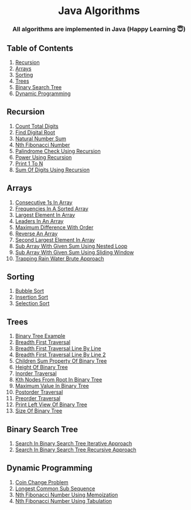 <h1 align="center">
  Java Algorithms 
  <br>
</h1>

<h3 align="center">All algorithms are implemented in Java (Happy Learning 😇)</h3>

## Table of Contents ##
1. [Recursion](#Recursion)
2. [Arrays](#Arrays)
3. [Sorting](#Sorting)
4. [Trees](#Trees)
5. [Binary Search Tree](#Binary-Search-Tree)
6. [Dynamic Programming](#Dynamic-Programming)


## Recursion ##
1. [Count Total Digits](https://github.com/pwnmahto/java-algorithms/blob/main/src/main/java/com/algorithms/recursion/CountTotalDigits.java)
1. [Find Digital Root](https://github.com/pwnmahto/java-algorithms/blob/main/src/main/java/com/algorithms/recursion/FindDigitalRoot.java)
1. [Natural Number Sum](https://github.com/pwnmahto/java-algorithms/blob/main/src/main/java/com/algorithms/recursion/NaturalNumberSum.java)
1. [Nth Fibonacci Number](https://github.com/pwnmahto/java-algorithms/blob/main/src/main/java/com/algorithms/recursion/NthFibonacciNumber.java)
1. [Palindrome Check Using Recursion](https://github.com/pwnmahto/java-algorithms/blob/main/src/main/java/com/algorithms/recursion/PalindromeCheckUsingRecursion.java)
1. [Power Using Recursion](https://github.com/pwnmahto/java-algorithms/blob/main/src/main/java/com/algorithms/recursion/PowerUsingRecursion.java)
1. [Print 1 To N](https://github.com/pwnmahto/java-algorithms/blob/main/src/main/java/com/algorithms/recursion/Print1ToN.java)
1. [Sum Of Digits Using Recursion](https://github.com/pwnmahto/java-algorithms/blob/main/src/main/java/com/algorithms/recursion/SumOfDigitsUsingRecursion.java)

## Arrays ##
1. [Consecutive 1s In Array](https://github.com/pwnmahto/java-algorithms/blob/main/src/main/java/com/algorithms/arrays/Consecutive1sInArray.java)
1. [Frequencies In A Sorted Array](https://github.com/pwnmahto/java-algorithms/blob/main/src/main/java/com/algorithms/arrays/FrequenciesInASortedArray.java)
1. [Largest Element In Array](https://github.com/pwnmahto/java-algorithms/blob/main/src/main/java/com/algorithms/arrays/LargestElementInArray.java)
1. [Leaders In An Array](https://github.com/pwnmahto/java-algorithms/blob/main/src/main/java/com/algorithms/arrays/LeadersInAnArray.java)
1. [Maximum Difference With Order](https://github.com/pwnmahto/java-algorithms/blob/main/src/main/java/com/algorithms/arrays/MaximumDifferenceWithOrder.java)
1. [Reverse An Array](https://github.com/pwnmahto/java-algorithms/blob/main/src/main/java/com/algorithms/arrays/ReverseAnArray.java)
1. [Second Largest Element In Array](https://github.com/pwnmahto/java-algorithms/blob/main/src/main/java/com/algorithms/arrays/SecondLargestElementInArray.java)
1. [Sub Array With Given Sum Using Nested Loop](https://github.com/pwnmahto/java-algorithms/blob/main/src/main/java/com/algorithms/arrays/SubArrayWithGivenSumUsingNestedLoop.java)
1. [Sub Array With Given Sum Using Sliding Window](https://github.com/pwnmahto/java-algorithms/blob/main/src/main/java/com/algorithms/arrays/SubArrayWithGivenSumUsingSlidingWindow.java)
1. [Trapping Rain Water Brute Approach](https://github.com/pwnmahto/java-algorithms/blob/main/src/main/java/com/algorithms/arrays/TrappingRainWaterBruteApproach.java)

## Sorting ##
1. [Bubble Sort](https://github.com/pwnmahto/java-algorithms/blob/main/src/main/java/com/algorithms/sorting/BubbleSort.java)
1. [Insertion Sort](https://github.com/pwnmahto/java-algorithms/blob/main/src/main/java/com/algorithms/sorting/InsertionSort.java)
1. [Selection Sort](https://github.com/pwnmahto/java-algorithms/blob/main/src/main/java/com/algorithms/sorting/SelectionSort.java)

## Trees ##
1. [Binary Tree Example](https://github.com/pwnmahto/java-algorithms/blob/main/src/main/java/com/algorithms/trees/BinaryTreeExample.java)
1. [Breadth First Traversal](https://github.com/pwnmahto/java-algorithms/blob/main/src/main/java/com/algorithms/trees/BreadthFirstTraversal.java)
1. [Breadth First Traversal Line By Line](https://github.com/pwnmahto/java-algorithms/blob/main/src/main/java/com/algorithms/trees/BreadthFirstTraversalLineByLine.java)
1. [Breadth First Traversal Line By Line 2](https://github.com/pwnmahto/java-algorithms/blob/main/src/main/java/com/algorithms/trees/BreadthFirstTraversalLineByLine2.java)
1. [Children Sum Property Of Binary Tree](https://github.com/pwnmahto/java-algorithms/blob/main/src/main/java/com/algorithms/trees/ChildrenSumPropertyOfBinaryTree.java)
1. [Height Of Binary Tree](https://github.com/pwnmahto/java-algorithms/blob/main/src/main/java/com/algorithms/trees/HeightOfBinaryTree.java)
1. [Inorder Traversal](https://github.com/pwnmahto/java-algorithms/blob/main/src/main/java/com/algorithms/trees/InorderTraversal.java)
1. [Kth Nodes From Root In Binary Tree](https://github.com/pwnmahto/java-algorithms/blob/main/src/main/java/com/algorithms/trees/KthNodesFromRootInBinaryTree.java)
1. [Maximum Value In Binary Tree](https://github.com/pwnmahto/java-algorithms/blob/main/src/main/java/com/algorithms/trees/MaximumValueInBinaryTree.java)
1. [Postorder Traversal](https://github.com/pwnmahto/java-algorithms/blob/main/src/main/java/com/algorithms/trees/PostorderTraversal.java)
1. [Preorder Traversal](https://github.com/pwnmahto/java-algorithms/blob/main/src/main/java/com/algorithms/trees/PreorderTraversal.java)
1. [Print Left View Of Binary Tree](https://github.com/pwnmahto/java-algorithms/blob/main/src/main/java/com/algorithms/trees/PrintLeftViewOfBinaryTree.java)
1. [Size Of Binary Tree](https://github.com/pwnmahto/java-algorithms/blob/main/src/main/java/com/algorithms/trees/SizeOfBinaryTree.java)

## Binary Search Tree ##
1. [Search In Binary Search Tree Iterative Approach](https://github.com/pwnmahto/java-algorithms/blob/main/src/main/java/com/algorithms/binarysearchtree/SearchInBinarySearchTreeIterativeApproach.java)
1. [Search In Binary Search Tree Recursive Approach](https://github.com/pwnmahto/java-algorithms/blob/main/src/main/java/com/algorithms/binarysearchtree/SearchInBinarySearchTreeRecursiveApproach.java)

## Dynamic Programming ##
1. [Coin Change Problem](https://github.com/pwnmahto/java-algorithms/blob/main/src/main/java/com/algorithms/dynamicprogramming/CoinChangeProblem.java)
1. [Longest Common Sub Sequence](https://github.com/pwnmahto/java-algorithms/blob/main/src/main/java/com/algorithms/dynamicprogramming/LongestCommonSubSequence.java)
1. [Nth Fibonacci Number Using Memoization](https://github.com/pwnmahto/java-algorithms/blob/main/src/main/java/com/algorithms/dynamicprogramming/NthFibonacciNumberUsingMemoization.java)
1. [Nth Fibonacci Number Using Tabulation](https://github.com/pwnmahto/java-algorithms/blob/main/src/main/java/com/algorithms/dynamicprogramming/NthFibonacciNumberUsingTabulation.java)

